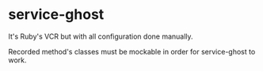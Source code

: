 service-ghost
=============

It's Ruby's VCR but with all configuration done manually.

Recorded method's classes must be mockable in order for service-ghost to work.
